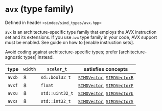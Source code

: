 # `avx` (type family)

Defined in header `<simdee/simd_types/avx.hpp>`

`avx` is an architecture-specific type family that employs the AVX instruction set and its extensions. If you use `avx` type family in your code, AVX support must be enabled. See guide on how to [enable instruction sets].

Avoid coding against architecture-specific types; prefer [architecture-agnostic types] instead.

type   | `width` | `scalar_t`      | satisfies concepts
-------|---------|-----------------|----------------------------------------------------------------
`avxb` | 8       | `sd::bool32_t`  | [`SIMDVector`](SIMDVector.md), [`SIMDVectorB`](SIMDVectorB.md)
`avxf` | 8       | `float`         | [`SIMDVector`](SIMDVector.md), [`SIMDVectorF`](SIMDVectorF.md)
`avxu` | 8       | `std::uint32_t` | [`SIMDVector`](SIMDVector.md), [`SIMDVectorU`](SIMDVectorU.md)
`avxs` | 8       | `std::int32_t`  | [`SIMDVector`](SIMDVector.md), [`SIMDVectorS`](SIMDVectorS.md)

